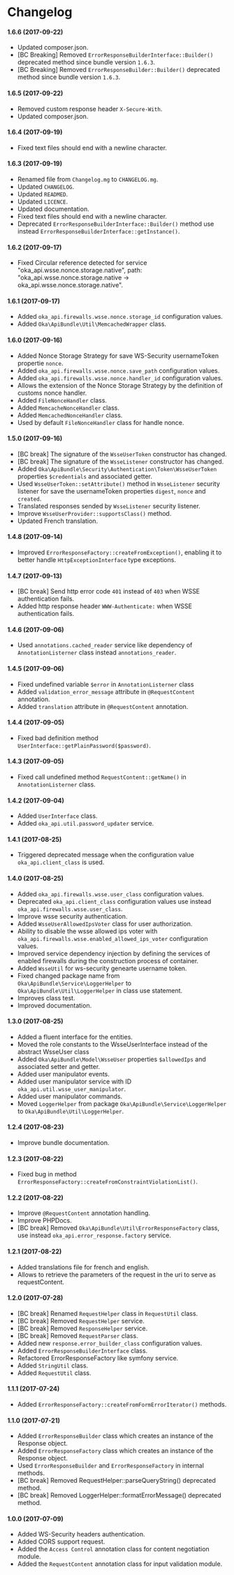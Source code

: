 Changelog
=========

#### 1.6.6 (2017-09-22)

* Updated composer.json.
* [BC Breaking] Removed `ErrorResponseBuilderInterface::Builder()` deprecated method since bundle version `1.6.3`.
* [BC Breaking] Removed `ErrorResponseBuilder::Builder()` deprecated method since bundle version `1.6.3`.

#### 1.6.5 (2017-09-22)

* Removed custom response header `X-Secure-With`.
* Updated composer.json.

#### 1.6.4 (2017-09-19)

* Fixed text files should end with a newline character.

#### 1.6.3 (2017-09-19)

* Renamed file from `Changelog.mg` to `CHANGELOG.mg`.
* Updated `CHANGELOG`.
* Updated `READMED`.
* Updated `LICENCE`.
* Updated documentation.
* Fixed text files should end with a newline character.
* Deprecated `ErrorResponseBuilderInterface::Builder()` method use instead `ErrorResponseBuilderInterface::getInstance()`.

#### 1.6.2 (2017-09-17)

* Fixed Circular reference detected for service "oka_api.wsse.nonce.storage.native", path: "oka_api.wsse.nonce.storage.native -> oka_api.wsse.nonce.storage.native".

#### 1.6.1 (2017-09-17)

* Added `oka_api.firewalls.wsse.nonce.storage_id` configuration values.
* Added `Oka\ApiBundle\Util\MemcachedWrapper` class.

#### 1.6.0 (2017-09-16)

* Added Nonce Storage Strategy for save WS-Security usernameToken propertie `nonce`.
* Added `oka_api.firewalls.wsse.nonce.save_path` configuration values.
* Added `oka_api.firewalls.wsse.nonce.handler_id` configuration values.
* Allows the extension of the Nonce Storage Strategy by the definition of customs nonce handler.
* Added `FileNonceHandler` class.
* Added `MemcacheNonceHandler` class.
* Added `MemcachedNonceHandler` class.
* Used by default `FileNonceHandler` class for handle nonce.

#### 1.5.0 (2017-09-16)

* [BC break] The signature of the `WsseUserToken` constructor has changed.
* [BC break] The signature of the `WsseListener` constructor has changed.
* Added `Oka\ApiBundle\Security\Authentication\Token\WsseUserToken` properties `$credentials` and associated getter.
* Used `WsseUserToken::setAttribute()` method in `WsseListener` security listener for save the usernameToken properties `digest`, `nonce` and `created`.
* Translated responses sended by `WsseListener` security listener.
* Improve `WsseUserProvider::supportsClass()` method.
* Updated French translation.

#### 1.4.8 (2017-09-14)

* Improved `ErrorResponseFactory::createFromException()`, enabling it to better handle `HttpExceptionInterface` type exceptions.

#### 1.4.7 (2017-09-13)

* [BC break] Send http error code `401` instead of `403` when WSSE authentication fails.
* Added http response header `WWW-Authenticate:` when WSSE authentication fails.

#### 1.4.6 (2017-09-06)

* Used `annotations.cached_reader` service like dependency of `AnnotationListerner` class instead `annotations_reader`.

#### 1.4.5 (2017-09-06)

* Fixed undefined variable `$error` in `AnnotationListerner` class
* Added `validation_error_message` attribute in `@RequestContent` annotation.
* Added `translation` attribute in `@RequestContent` annotation.

#### 1.4.4 (2017-09-05)

* Fixed bad definition method `UserInterface::getPlainPassword($password)`.

#### 1.4.3 (2017-09-05)

* Fixed call undefined method `RequestContent::getName()` in `AnnotationListerner` class.

#### 1.4.2 (2017-09-04)

* Added `UserInterface` class.
* Added `oka_api.util.password_updater` service.

#### 1.4.1 (2017-08-25)

* Triggered deprecated message when the configuration value `oka_api.client_class` is used.

#### 1.4.0 (2017-08-25)

* Added `oka_api.firewalls.wsse.user_class` configuration values.
* Deprecated `oka_api.client_class` configuration values use instead `oka_api.firewalls.wsse.user_class`.
* Improve wsse security authentication.
* Added `WsseUserAllowedIpsVoter` class for user authorization.
* Ability to disable the wsse allowed ips voter with `oka_api.firewalls.wsse.enabled_allowed_ips_voter` configuration values.
* Improved service dependency injection by defining the services of enabled firewalls during the construction process of container.
* Added `WsseUtil` for ws-security genearte username token.
* Fixed changed package name from `Oka\ApiBundle\Service\LoggerHelper` to `Oka\ApiBundle\Util\LoggerHelper` in class use statement.
* Improves class test.
* Improved documentation.

#### 1.3.0 (2017-08-25)

* Added a fluent interface for the entities.
* Moved the role constants to the WsseUserInterface instead of the abstract WsseUser class
* Added `Oka\ApiBundle\Model\WsseUser` properties `$allowedIps` and associated setter and getter.
* Added user manipulator events.
* Added user manipulator service with ID `oka_api.util.wsse_user_manipulator`.
* Added user manipulator commands.
* Moved `LoggerHelper` from package `Oka\ApiBundle\Service\LoggerHelper` to `Oka\ApiBundle\Util\LoggerHelper`.

#### 1.2.4 (2017-08-23)

* Improve bundle documentation.

#### 1.2.3 (2017-08-22)

* Fixed bug in method `ErrorResponseFactory::createFromConstraintViolationList()`.

#### 1.2.2 (2017-08-22)

* Improve `@RequestContent` annotation handling.
* Improve PHPDocs.
* [BC break] Removed `Oka\ApiBundle\Util\ErrorResponseFactory` class, use instead `oka_api.error_response.factory` service.

#### 1.2.1 (2017-08-22)

* Added translations file for french and english.
* Allows to retrieve the parameters of the request in the uri to serve as requestContent.

#### 1.2.0 (2017-07-28)

* [BC break] Renamed `RequestHelper` class in `RequestUtil` class.
* [BC break] Removed `RequestHelper` service.
* [BC break] Removed `ResponseHelper` service.
* [BC break] Removed `RequestParser` class.
* Added new `response.error_builder_class` configuration values.
* Added `ErrorResponseBuilderInterface` class.
* Refactored ErrorResponseFactory like symfony service.
* Added `StringUtil` class.
* Added `RequestUtil` class.

#### 1.1.1 (2017-07-24)

* Added `ErrorResponseFactory::createFromFormErrorIterator()` methods.

#### 1.1.0 (2017-07-21)

* Added `ErrorResponseBuilder` class which creates an instance of the Response object.
* Added `ErrorResponseFactory` class which creates an instance of the Response object.
* Used `ErrorResponseBuilder` and `ErrorResponseFactory` in internal methods.
* [BC break] Removed RequestHelper::parseQueryString() deprecated method.
* [BC break] Removed LoggerHelper::formatErrorMessage() deprecated method.

#### 1.0.0 (2017-07-09)

* Added WS-Security headers authentication.
* Added CORS support request.
* Added the `Access Control` annotation class for content negotiation module.
* Added the `RequestContent` annotation class for input validation module.
